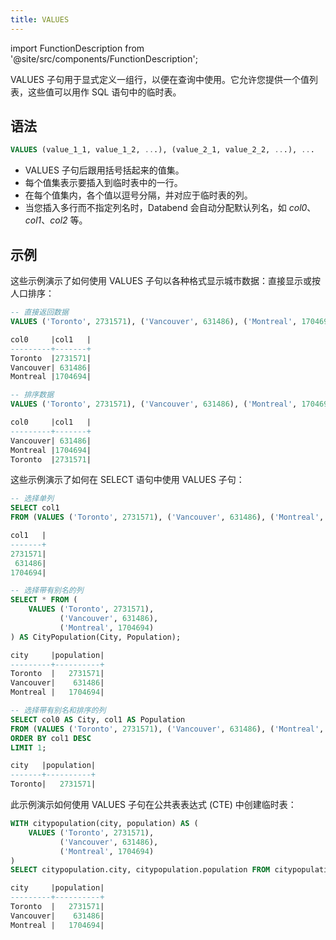 ```yaml
---
title: VALUES
---
```

import FunctionDescription from '@site/src/components/FunctionDescription';

<FunctionDescription description="Introduced or updated: v1.2.65"/>

VALUES 子句用于显式定义一组行，以便在查询中使用。它允许您提供一个值列表，这些值可以用作 SQL 语句中的临时表。

## 语法

```sql
VALUES (value_1_1, value_1_2, ...), (value_2_1, value_2_2, ...), ...
```
- VALUES 子句后跟用括号括起来的值集。
- 每个值集表示要插入到临时表中的一行。
- 在每个值集内，各个值以逗号分隔，并对应于临时表的列。
- 当您插入多行而不指定列名时，Databend 会自动分配默认列名，如 *col0*、*col1*、*col2* 等。

## 示例

这些示例演示了如何使用 VALUES 子句以各种格式显示城市数据：直接显示或按人口排序：

```sql
-- 直接返回数据
VALUES ('Toronto', 2731571), ('Vancouver', 631486), ('Montreal', 1704694);

col0     |col1   |
---------+-------+
Toronto  |2731571|
Vancouver| 631486|
Montreal |1704694|

-- 排序数据
VALUES ('Toronto', 2731571), ('Vancouver', 631486), ('Montreal', 1704694) ORDER BY col1;

col0     |col1   |
---------+-------+
Vancouver| 631486|
Montreal |1704694|
Toronto  |2731571|
```

这些示例演示了如何在 SELECT 语句中使用 VALUES 子句：

```sql
-- 选择单列
SELECT col1 
FROM (VALUES ('Toronto', 2731571), ('Vancouver', 631486), ('Montreal', 1704694));

col1   |
-------+
2731571|
 631486|
1704694|

-- 选择带有别名的列
SELECT * FROM (
    VALUES ('Toronto', 2731571), 
           ('Vancouver', 631486), 
           ('Montreal', 1704694)
) AS CityPopulation(City, Population);

city     |population|
---------+----------+
Toronto  |   2731571|
Vancouver|    631486|
Montreal |   1704694|

-- 选择带有别名和排序的列
SELECT col0 AS City, col1 AS Population
FROM (VALUES ('Toronto', 2731571), ('Vancouver', 631486), ('Montreal', 1704694))
ORDER BY col1 DESC
LIMIT 1;

city   |population|
-------+----------+
Toronto|   2731571|
```

此示例演示如何使用 VALUES 子句在公共表表达式 (CTE) 中创建临时表：

```sql
WITH citypopulation(city, population) AS (
    VALUES ('Toronto', 2731571),
           ('Vancouver', 631486),
           ('Montreal', 1704694)
)
SELECT citypopulation.city, citypopulation.population FROM citypopulation;

city     |population|
---------+----------+
Toronto  |   2731571|
Vancouver|    631486|
Montreal |   1704694|
```